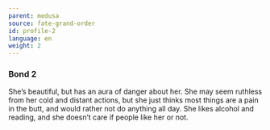 ```yaml
---
parent: medusa
source: fate-grand-order
id: profile-2
language: en
weight: 2
---
```


### Bond 2

She’s beautiful, but has an aura of danger about her.
She may seem ruthless from her cold and distant actions, but she just thinks most things are a pain in the butt, and would rather not do anything all day.
She likes alcohol and reading, and she doesn’t care if people like her or not.

